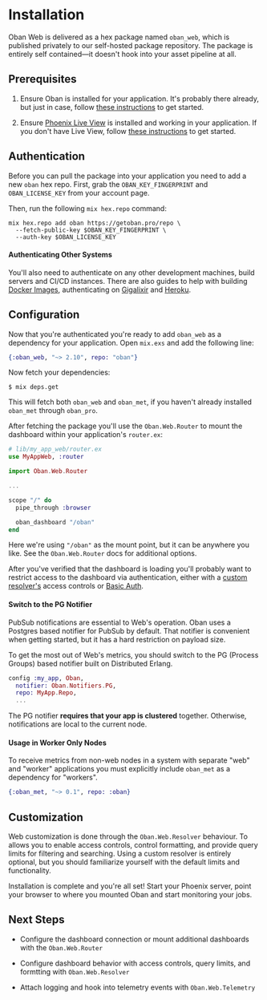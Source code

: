 # Installation

Oban Web is delivered as a hex package named `oban_web`, which is published privately to our
self-hosted package repository. The package is entirely self contained—it doesn't hook into your
asset pipeline at all.

## Prerequisites

1. Ensure Oban is installed for your application. It's probably there already, but just in case,
   follow [these instructions][oi] to get started.

2. Ensure [Phoenix Live View][plv] is installed and working in your application. If you don't have
   Live View, follow [these instructions][lvi] to get started.

## Authentication

Before you can pull the package into your application you need to add a new `oban` hex repo.
First, grab the `OBAN_KEY_FINGERPRINT` and `OBAN_LICENSE_KEY` from your account page.

Then, run the following `mix hex.repo` command:

```console
mix hex.repo add oban https://getoban.pro/repo \
  --fetch-public-key $OBAN_KEY_FINGERPRINT \
  --auth-key $OBAN_LICENSE_KEY
```

#### Authenticating Other Systems

You'll also need to authenticate on any other development machines, build servers and CI/CD
instances. There are also guides to help with building [Docker Images][do], authenticating on
[Gigalixir][gi] and [Heroku][he].

## Configuration

Now that you're authenticated you're ready to add `oban_web` as a dependency for your application.
Open `mix.exs` and add the following line:

```elixir
{:oban_web, "~> 2.10", repo: "oban"}
```

Now fetch your dependencies:

```console
$ mix deps.get
```

This will fetch both `oban_web` and `oban_met`, if you haven't already installed `oban_met`
through `oban_pro`.

After fetching the package you'll use the `Oban.Web.Router` to mount the dashboard within your
application's `router.ex`:

```elixir
# lib/my_app_web/router.ex
use MyAppWeb, :router

import Oban.Web.Router

...

scope "/" do
  pipe_through :browser

  oban_dashboard "/oban"
end
```

Here we're using `"/oban"` as the mount point, but it can be anywhere you like. See the
`Oban.Web.Router` docs for additional options.

After you've verified that the dashboard is loading you'll probably want to restrict access to the
dashboard via authentication, either with a [custom resolver's][ac] access controls or [Basic
Auth][ba].

#### Switch to the PG Notifier

PubSub notifications are essential to Web's operation. Oban uses a Postgres based notifier for
PubSub by default. That notifier is convenient when getting started, but it has a hard restriction
on payload size.

To get the most out of Web's metrics, you should switch to the PG (Process Groups) based notifier
built on Distributed Erlang.

```elixir
config :my_app, Oban,
  notifier: Oban.Notifiers.PG,
  repo: MyApp.Repo,
  ...
```

The PG notifier **requires that your app is clustered** together. Otherwise, notifications are
local to the current node.

#### Usage in Worker Only Nodes

To receive metrics from non-web nodes in a system with separate "web" and "worker" applications
you must explicitly include `oban_met` as a dependency for "workers".

```elixir
{:oban_met, "~> 0.1", repo: :oban}
```

## Customization

Web customization is done through the `Oban.Web.Resolver` behaviour. To allows you to enable
access controls, control formatting, and provide query limits for filtering and searching. Using a
custom resolver is entirely optional, but you should familiarize yourself with the default
limits and functionality.

Installation is complete and you're all set! Start your Phoenix server, point your browser to
where you mounted Oban and start monitoring your jobs.

## Next Steps

* Configure the dashboard connection or mount additional dashboards with the `Oban.Web.Router`

* Configure dashboard behavior with access controls, query limits, and formtting with
  `Oban.Web.Resolver`

* Attach logging and hook into telemetry events with `Oban.Web.Telemetry`

[plv]: https://github.com/phoenixframework/phoenix_live_view
[lvi]: https://github.com/phoenixframework/phoenix_live_view#installation
[ac]: Oban.Web.Resolver.html#c:resolve_access/1
[ba]: https://hexdocs.pm/basic_auth/readme.html
[oi]: installation.html
[do]: https://getoban.pro/docs/pro/docker.html
[gi]: https://getoban.pro/docs/pro/gigalixir.html
[he]: https://getoban.pro/docs/pro/heroku.html
